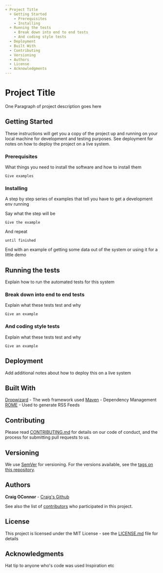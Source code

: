 ```yaml
---
+ Project Title
  + Getting Started
    - Prerequisites
    - Installing
  + Running the tests
    - Break down into end to end tests
    - And coding style tests
  - Deployment
  - Built With
  - Contributing
  - Versioning
  - Authors
  - License
  - Acknowledgments
---
```


# Project Title

One Paragraph of project description goes here

## Getting Started

These instructions will get you a copy of the project up and running on your local machine for development and testing purposes. See deployment for notes on how to deploy the project on a live system.

### Prerequisites

What things you need to install the software and how to install them

```
Give examples
```

### Installing

A step by step series of examples that tell you have to get a development env running

Say what the step will be

```
Give the example
```

And repeat

```
until finished
```

End with an example of getting some data out of the system or using it for a little demo

## Running the tests

Explain how to run the automated tests for this system

### Break down into end to end tests

Explain what these tests test and why

```
Give an example
```

### And coding style tests

Explain what these tests test and why

```
Give an example
```

## Deployment

Add additional notes about how to deploy this on a live system

## Built With

[Dropwizard](http://www.dropwizard.io/1.0.2/docs/) - The web framework used
[Maven](https://maven.apache.org/) - Dependency Management
[ROME](https://rometools.github.io/rome/) - Used to generate RSS Feeds

## Contributing

Please read [CONTRIBUTING.md](https://gist.github.com/PurpleBooth/b24679402957c63ec426) for details on our code of conduct, and the process for submitting pull requests to us.

## Versioning

We use [SemVer](http://www.semver.org/) for versioning. For the versions available, see the [tags on this repository](https://github.com/your/project/tags).

## Authors

**Craig OConnor** - [Craig's Github](https://www.github.com/CraigglesO)

See also the list of [contributors](https://github.com/your/project/contributors) who participated in this project.

## License

This project is licensed under the MIT License - see the [LICENSE.md](LICENSE.md) file for details

## Acknowledgments

Hat tip to anyone who's code was used
Inspiration
etc
